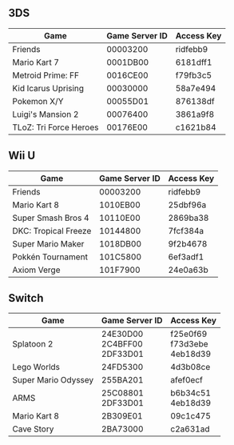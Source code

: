 ## 3DS
| Game | Game Server ID | Access Key |
| --- | --- | --- |
| Friends | 00003200 | ridfebb9 |
| Mario Kart 7 | 0001DB00 | 6181dff1 |
| Metroid Prime: FF | 0016CE00 | f79fb3c5 |
| Kid Icarus Uprising | 00030000 | 58a7e494 |
| Pokemon X/Y | 00055D01 | 876138df |
| Luigi's Mansion 2 | 00076400 | 3861a9f8 |
| TLoZ: Tri Force Heroes | 00176E00 | c1621b84 |

## Wii U
| Game | Game Server ID | Access Key |
| --- | --- | --- |
| Friends | 00003200 | ridfebb9 |
| Mario Kart 8 | 1010EB00 | 25dbf96a |
| Super Smash Bros 4 | 10110E00 | 2869ba38 |
| DKC: Tropical Freeze | 10144800 | 7fcf384a |
| Super Mario Maker | 1018DB00 | 9f2b4678 |
| Pokkén Tournament | 101C5800 | 6ef3adf1 |
| Axiom Verge | 101F7900 | 24e0a63b |

## Switch
| Game | Game Server ID | Access Key |
| --- | --- | --- |
| Splatoon 2 | 24E30D00<br>2C4BFF00<br>2DF33D01 | f25e0f69<br>f73d3ebe<br>4eb18d39 |
| Lego Worlds | 24FD5300 | 4d3b08ce |
| Super Mario Odyssey | 255BA201 | afef0ecf |
| ARMS | 25C08801<br>2DF33D01 | b6b34c51<br>4eb18d39 |
| Mario Kart 8 | 2B309E01 | 09c1c475 |
| Cave Story | 2BA73000 | c2a631ad |